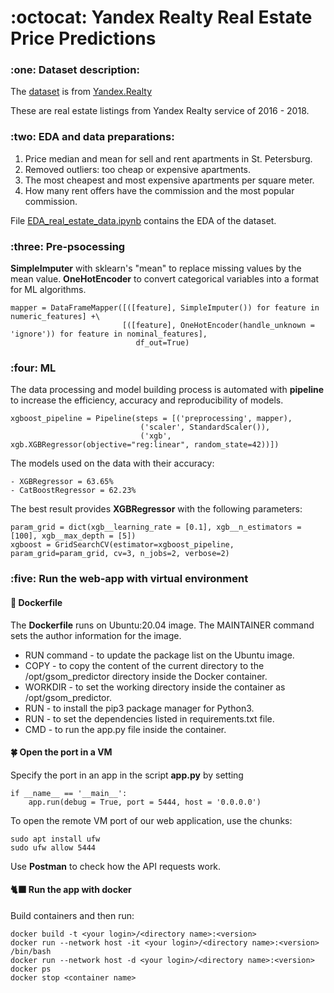 <h1> :octocat: Yandex Realty Real Estate Price Predictions </h2>

<h3> :one: Dataset description: </h3>

The [dataset](https://github.com/olgaselesnjova/E2E/blob/main/spb.real.estate.archive.sample5000.tsv) is from [Yandex.Realty](https://realty.yandex.ru)

These are real estate listings from Yandex Realty service of 2016 - 2018. 

<h3> :two: EDA and data preparations: </h3>

1. Price median and mean for sell and rent apartments in St. Petersburg.
2. Removed outliers: too cheap or expensive apartments. 
3. The most cheapest and most expensive apartments per square meter.
4. How many rent offers have the commission and the most popular commission.

File [EDA_real_estate_data.ipynb](https://github.com/olgaselesnjova/E2E/blob/main/EDA_real_estate_data.ipynb) contains the EDA of the dataset.

<h3> :three: Pre-psocessing </h3>

**SimpleImputer** with sklearn's "mean" to replace missing values by the mean value.
**OneHotEncoder** to convert categorical variables into a format for ML algorithms.

```
mapper = DataFrameMapper([([feature], SimpleImputer()) for feature in numeric_features] +\
                         [([feature], OneHotEncoder(handle_unknown = 'ignore')) for feature in nominal_features], 
                            df_out=True)  
```		

<h3> :four: ML </h3>

The data processing and model building process is automated with **pipeline** to increase the efficiency, accuracy and reproducibility of models.

```
xgboost_pipeline = Pipeline(steps = [('preprocessing', mapper), 
                             ('scaler', StandardScaler()),
                             ('xgb', xgb.XGBRegressor(objective="reg:linear", random_state=42))])
```			     
The models used on the data with their accuracy: 

    - XGBRegressor = 63.65%
    - CatBoostRegressor = 62.23%

The best result provides **XGBRegressor** with the following parameters:

```
param_grid = dict(xgb__learning_rate = [0.1], xgb__n_estimators = [100], xgb__max_depth = [5])
xgboost = GridSearchCV(estimator=xgboost_pipeline, param_grid=param_grid, cv=3, n_jobs=2, verbose=2)
```
 
<h3> :five: Run the web-app with virtual environment </h3>
	
<h4> 🌙 Dockerfile </h4>

The **Dockerfile** runs on Ubuntu:20.04 image. The MAINTAINER command sets the author information for the image. 
- RUN command - to update the package list on the Ubuntu image. 
- COPY - to copy the content of the current directory to the /opt/gsom_predictor directory inside the Docker container. 
- WORKDIR - to set the working directory inside the container as /opt/gsom_predictor. 
- RUN - to install the pip3 package manager for Python3. 
- RUN - to set the dependencies listed in requirements.txt file. 
- CMD - to run the app.py file inside the container.
	
<h4> 🍀 Open the port in a VM </h4>
	
Specify the port in an app in the script **app.py** by setting 
```
if __name__ == '__main__':
    app.run(debug = True, port = 5444, host = '0.0.0.0')
```
To open the remote VM port of our web application, use the chunks:
```
sudo apt install ufw
sudo ufw allow 5444 
```
Use **Postman** to check how the API requests work.  

<h4> 🐈‍⬛ Run the app with docker </h4>

Build containers and then run: 
```
docker build -t <your login>/<directory name>:<version>
docker run --network host -it <your login>/<directory name>:<version> /bin/bash
docker run --network host -d <your login>/<directory name>:<version>   
docker ps   
docker stop <container name>  
```
